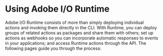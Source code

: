 # Using Adobe I/O Runtime

Adobe I/O Runtime consists of more than simply deploying individual actions and invoking them directly in the CLI. With Runtime, you can deploy groups of related actions as packages and share them with others; set up actions as webhooks so you can incorporate automatic responses to events in your applications; and access Runtime actions through the API. The following pages guide you through the process:


